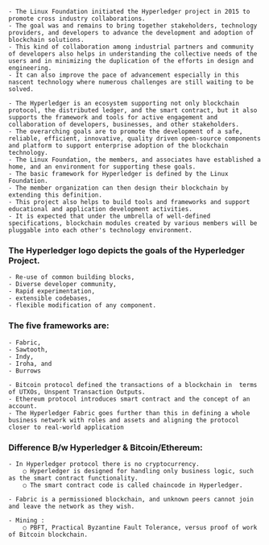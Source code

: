 	- The Linux Foundation initiated the Hyperledger project in 2015 to promote cross industry collaborations. 
	- The goal was and remains to bring together stakeholders, technology providers, and developers to advance the development and adoption of blockchain solutions. 
	- This kind of collaboration among industrial partners and community of developers also helps in understanding the collective needs of the users and in minimizing the duplication of the efforts in design and engineering. 
	- It can also improve the pace of advancement especially in this nascent technology where numerous challenges are still waiting to be solved. 

	- The Hyperledger is an ecosystem supporting not only blockchain protocol, the distributed ledger, and the smart contract, but it also supports the framework and tools for active engagement and collaboration of developers, businesses, and other stakeholders. 
	- The overarching goals are to promote the development of a safe, reliable, efficient, innovative, quality driven open-source components and platform to support enterprise adoption of the blockchain technology. 
	- The Linux Foundation, the members, and associates have established a home, and an environment for supporting these goals. 
	- The basic framework for Hyperledger is defined by the Linux Foundation. 
	- The member organization can then design their blockchain by extending this definition. 
	- This project also helps to build tools and frameworks and support educational and application development activities. 
	- It is expected that under the umbrella of well-defined specifications, blockchain modules created by various members will be pluggable into each other's technology environment.

### The Hyperledger logo depicts the goals of the Hyperledger Project.
	- Re-use of common building blocks, 
	- Diverse developer community,
	- Rapid experimentation, 
	- extensible codebases, 
	- flexible modification of any component.

### The five frameworks are: 
	- Fabric, 
	- Sawtooth, 
	- Indy, 
	- Iroha, and
	- Burrows

	- Bitcoin protocol defined the transactions of a blockchain in  terms of UTXOs, Unspent Transaction Outputs. 
	- Ethereum protocol introduces smart contract and the concept of an account. 
	- The Hyperledger Fabric goes further than this in defining a whole business network with roles and assets and aligning the protocol closer to real-world application

### Difference B/w Hyperledger & Bitcoin/Ethereum:
	- In Hyperledger protocol there is no cryptocurrency.
		○ Hyperledger is designed for handling only business logic, such as the smart contract functionality.
		○ The smart contract code is called chaincode in Hyperledger.

	- Fabric is a permissioned blockchain, and unknown peers cannot join and leave the network as they wish.

	- Mining :
		○ PBFT, Practical Byzantine Fault Tolerance, versus proof of work of Bitcoin blockchain.


